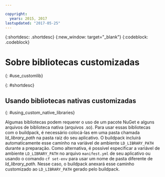 ```yaml
---

copyright:
  years: 2015, 2017
lastupdated: "2017-05-25"
---
```


{:shortdesc: .shortdesc}
{:new_window: target="_blank"}
{:codeblock: .codeblock}


# Sobre bibliotecas customizadas
{: #use_customlib}

{: #shortdesc}

## Usando bibliotecas nativas customizadas
{: #using_custom_native_libraries}

Algumas bibliotecas podem requerer o uso de um pacote NuGet e alguns arquivos de biblioteca nativa (arquivos .so).  Para usar essas bibliotecas com o buildpack, é necessário colocá-las em uma pasta chamada *ld_library_path* na pasta raiz do seu aplicativo.
O buildpack incluirá automaticamente esse caminho na variável de ambiente `LD_LIBRARY_PATH` durante a preparação.  Como alternativa, é possível especificar a variável de ambiente `LD_LIBRARY_PATH` no arquivo `manifest.yml` de seu aplicativo ou usando o comando `cf set-env` para usar um nome de pasta diferente de *ld_library_path*. Nesse caso, o buildpack anexará esse caminho customizado ao `LD_LIBRARY_PATH` gerado pelo buildpack.
